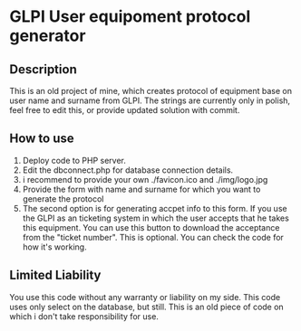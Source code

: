 # GLPI User equipoment protocol generator
## Description
This is an old project of mine, which creates protocol of equipment base on user name and surname from GLPI.
The strings are currently only in polish, feel free to edit this, or provide updated solution with commit.

## How to use
1. Deploy code to PHP server.
2. Edit the dbconnect.php for database connection details.
3. i recommend to provide your own ./favicon.ico and ./img/logo.jpg
4. Provide the form with name and surname for which you want to generate the protocol
5. The second option is for generating accpet info to this form. If you use the GLPI as an ticketing system in which the user accepts that he takes this equipment. You can use this button to download the acceptance from the "ticket number". This is optional. You can check the code for how it's working.

## Limited Liability
You use this code without any warranty or liability on my side. This code uses only select on the database, but still. This is an old piece of code on which i don't take responsibility for use.
